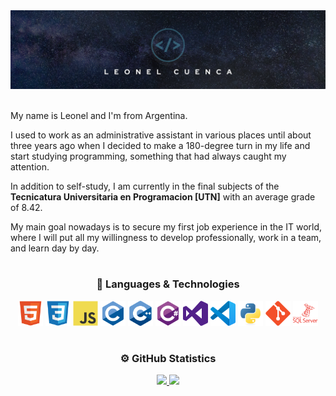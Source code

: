 <div align="center">
    <img src="https://github.com/LeoCuenca/LeoCuenca/blob/main/Header.png"/>
</div>
<br>
<div>
    <p>My name is Leonel and I'm from Argentina.</p>
    <p>I used to work as an administrative assistant in various places until about three years ago when I decided to make a 180-degree turn in my life and start studying programming, something that had always caught my attention.</p>
    <p>In addition to self-study, I am currently in the final subjects of the <b>Tecnicatura Universitaria en Programacion [UTN]</b> with an average grade of 8.42.</p>
    <p>My main goal nowadays is to secure my first job experience in the IT world, where I will put all my willingness to develop professionally, work in a team, and learn day by day.</p>
</div>

<h1></h1>

<div align="center">
    <h3>🔨 Languages & Technologies</h3>
    <img src="https://github.com/devicons/devicon/blob/master/icons/html5/html5-original.svg" title="HTML5" alt="HTML" width="40" height="40"/>
    <img src="https://github.com/devicons/devicon/blob/master/icons/css3/css3-original.svg"  title="CSS3" alt="CSS" width="40" height="40"/>
    <img src="https://github.com/devicons/devicon/blob/master/icons/javascript/javascript-original.svg" title="JavaScript" alt="JavaScript" width="40" height="40"/>
    <img src="https://github.com/devicons/devicon/blob/master/icons/c/c-original.svg" title="C" alt="C" width="40" height="40"/>
    <img src="https://github.com/devicons/devicon/blob/master/icons/cplusplus/cplusplus-original.svg" alt="CPP" width="40" height="40"/>
    <img src="https://github.com/devicons/devicon/blob/master/icons/csharp/csharp-original.svg" title="CSharp" alt="CSharp" width="40" height="40"/>
    <img src="https://github.com/devicons/devicon/blob/master/icons/visualstudio/visualstudio-plain.svg" title="CSharp" alt="CSharp" width="40" height="40"/>
    <img src="https://github.com/devicons/devicon/blob/master/icons/vscode/vscode-original.svg" title="CSharp" alt="CSharp" width="40" height="40"/>
    <img src="https://github.com/devicons/devicon/blob/master/icons/python/python-original.svg" title="Git" **alt="Git" width="40" height="40"/>
    <img src="https://github.com/devicons/devicon/blob/master/icons/git/git-original.svg" title="Git" **alt="Git" width="40" height="40"/>
    <img src="https://github.com/devicons/devicon/blob/master/icons/microsoftsqlserver/microsoftsqlserver-plain-wordmark.svg" title="Git" **alt="Git" width="40" height="40"/>
    <!--
        <img src="" title="Git" **alt="Git" width="40" height="40"/>
    -->
</div>
<h1></h1>
<h3 align="center">⚙️ GitHub Statistics</h3>
<p align="center">
<a href="https://github.com/ArisGuimera">
  <img height="180em" src="https://github-readme-stats-eight-theta.vercel.app/api?username=LeoCuenca&show_icons=true&theme=gotham&include_all_commits=true&count_private=true"/>
  <img height="180em" src="https://github-readme-stats-eight-theta.vercel.app/api/top-langs/?username=LeoCuenca&layout=compact&langs_count=8&theme=gotham"/>
</a>
</p>

<!--
-->










